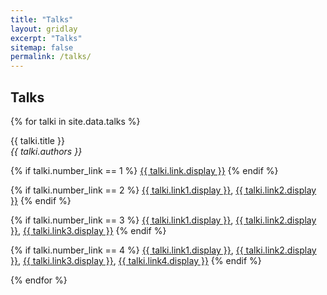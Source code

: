 ```yaml
---
title: "Talks"
layout: gridlay
excerpt: "Talks"
sitemap: false
permalink: /talks/
---
```



## Talks

{% for talki in site.data.talks %}

  {{ talki.title }} <br />
  <em>{{ talki.authors }} </em>

  {% if talki.number_link == 1 %}
  <a href="{{ talki.link.url }}">{{ talki.link.display }}</a>
  {% endif %}

  {% if talki.number_link == 2 %}
  <a href="{{ talki.link1.url }}">{{ talki.link1.display }}</a>,
  <a href="{{ talki.link2.url }}">{{ talki.link2.display }}</a>
  {% endif %}

  {% if talki.number_link == 3 %}
  <a href="{{ talki.link1.url }}">{{ talki.link1.display }}</a>,
  <a href="{{ talki.link2.url }}">{{ talki.link2.display }}</a>,
  <a href="{{ talki.link3.url }}">{{ talki.link3.display }}</a>
  {% endif %}

  {% if talki.number_link == 4 %}
  <a href="{{ talki.link1.url }}">{{ talki.link1.display }}</a>,
  <a href="{{ talki.link2.url }}">{{ talki.link2.display }}</a>,
  <a href="{{ talki.link3.url }}">{{ talki.link3.display }}</a>,
  <a href="{{ talki.link4.url }}">{{ talki.link4.display }}</a>
  {% endif %}

{% endfor %}
